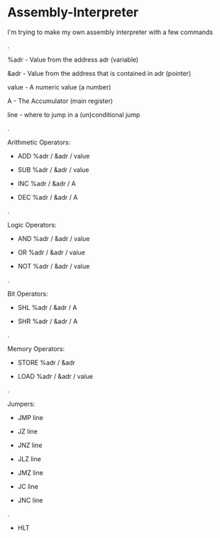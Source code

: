 # Assembly-Interpreter
I'm trying to make my own assembly interpreter with a few commands

.

%adr - Value from the address adr (variable)

&adr - Value from the address that is contained in adr (pointer)

value - A numeric value (a number)

A - The Accumulator (main register)

line - where to jump in a (un)conditional jump

.

Arithmetic Operators:

 - ADD  %adr / &adr / value

 - SUB  %adr / &adr / value 			

 - INC  %adr / &adr / A

 - DEC  %adr / &adr / A

.

Logic Operators:

 - AND  %adr / &adr / value

 - OR   %adr / &adr / value

 - NOT  %adr / &adr / value

.

Bit Operators:

 - SHL  %adr / &adr / A

 - SHR  %adr / &adr / A

.

Memory Operators:

 - STORE  %adr / &adr

 - LOAD   %adr / &adr / value

.

Jumpers:

 - JMP  line

 - JZ   line

 - JNZ  line

 - JLZ  line

 - JMZ  line

 - JC   line

 - JNC  line

.

 - HLT
